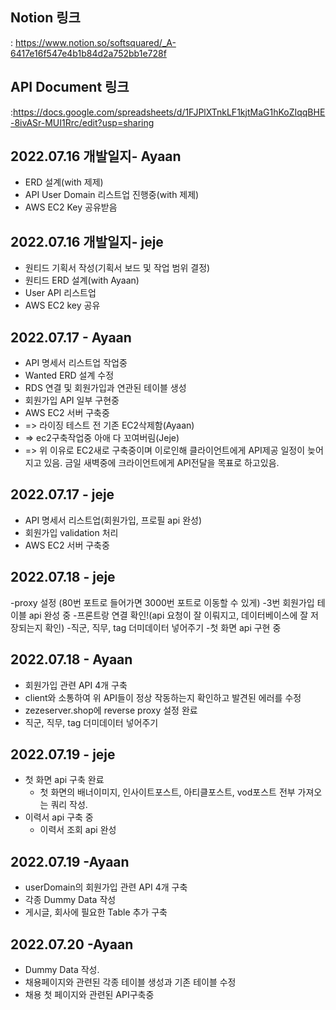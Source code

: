 ## Notion 링크

: https://www.notion.so/softsquared/_A-6417e16f547e4b1b84d2a752bb1e728f

## API Document 링크

:https://docs.google.com/spreadsheets/d/1FJPlXTnkLF1kjtMaG1hKoZIqqBHE-8ivASr-MUI1Rrc/edit?usp=sharing

## 2022.07.16 개발일지- Ayaan

- ERD 설계(with 제제)
- API User Domain 리스트업 진행중(with 제제)
- AWS EC2 Key 공유받음

## 2022.07.16 개발일지- jeje

- 원티드 기획서 작성(기획서 보드 및 작업 범위 결정)
- 원티드 ERD 설계(with Ayaan)
- User API 리스트업
- AWS EC2 key 공유

## 2022.07.17 - Ayaan
- API 명세서 리스트업 작업중
- Wanted ERD 설계 수정
- RDS 연결 및 회원가입과 연관된 테이블 생성
- 회원가입 API 일부 구현중
- AWS EC2 서버 구축중
- => 라이징 테스트 전 기존 EC2삭제함(Ayaan)
- => ec2구축작업중 아애 다 꼬여버림(Jeje)
- => 위 이유로 EC2새로 구축중이며 이로인해 클라이언트에게 API제공 일정이 늦어지고 있음. 금일 새벽중에 크라이언트에게 API전달을 목표로 하고있음.

## 2022.07.17 - jeje
- API 명세서 리스트업(회원가입, 프로필 api 완성)
- 회원가입 validation 처리
- AWS EC2 서버 구축중

## 2022.07.18 - jeje
-proxy 설정 (80번 포트로 들어가면 3000번 포트로 이동할 수 있게)
-3번 회원가입 테이블 api 완성 중
-프론트랑 연결 확인!(api 요청이 잘 이뤄지고, 데이터베이스에 잘 저장되는지 확인)
-직군, 직무, tag 더미데이터 넣어주기
-첫 화면 api 구현 중

## 2022.07.18 - Ayaan
 - 회원가입 관련 API 4개 구축
 - client와 소통하여 위 API들이 정상 작동하는지 확인하고 발견된 에러를 수정
 - zezeserver.shop에 reverse proxy 설정 완료
 - 직군, 직무, tag 더미데이터 넣어주기

## 2022.07.19 - jeje
- 첫 화면 api 구축 완료 
  - 첫 화면의 배너이미지, 인사이트포스트, 아티클포스트, vod포스트 전부 가져오는 쿼리 작성.
- 이력서 api 구축 중
  - 이력서 조회 api 완성 

## 2022.07.19 -Ayaan
- userDomain의 회원가입 관련 API 4개 구축
- 각종 Dummy Data 작성
- 게시글, 회사에 필요한 Table 추가 구축

## 2022.07.20 -Ayaan
- Dummy Data 작성.
- 채용페이지와 관련된 각종 테이블 생성과 기존 테이블 수정
- 채용 첫 페이지와 관련된 API구축중